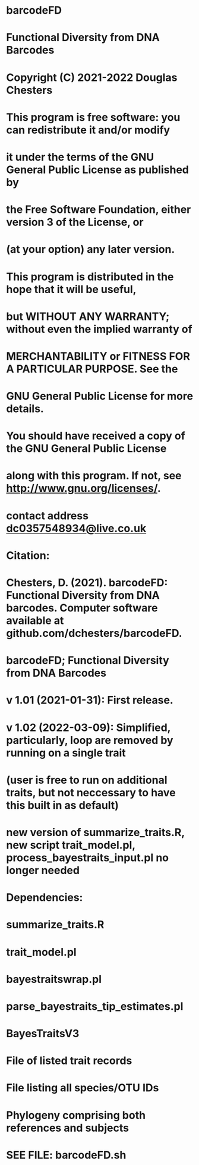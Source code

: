 #
# 	barcodeFD
#		Functional Diversity from DNA Barcodes
#
#    	Copyright (C) 2021-2022 Douglas Chesters
#
#	This program is free software: you can redistribute it and/or modify
#	it under the terms of the GNU General Public License as published by
#	the Free Software Foundation, either version 3 of the License, or
#	(at your option) any later version.
#
#	This program is distributed in the hope that it will be useful,
#	but WITHOUT ANY WARRANTY; without even the implied warranty of
#	MERCHANTABILITY or FITNESS FOR A PARTICULAR PURPOSE.  See the
#	GNU General Public License for more details.
#
#	You should have received a copy of the GNU General Public License
#	along with this program.  If not, see <http://www.gnu.org/licenses/>.
#
#	contact address dc0357548934@live.co.uk
#
#	Citation:
# 	Chesters, D. (2021). barcodeFD: Functional Diversity from DNA barcodes. Computer software available at github.com/dchesters/barcodeFD.
#
#
#
# barcodeFD; Functional Diversity from DNA Barcodes
#
#  v 1.01 (2021-01-31): First release.
#  v 1.02 (2022-03-09): Simplified, particularly, loop are removed by running on a single trait 
#	(user is free to run on additional traits, but not neccessary to have this built in as default)
#	new version of summarize_traits.R, new script trait_model.pl, process_bayestraits_input.pl no longer needed
#
# Dependencies:
#  summarize_traits.R
#  trait_model.pl
#  bayestraitswrap.pl
#  parse_bayestraits_tip_estimates.pl
#  BayesTraitsV3
#  File of listed trait records
#  File listing all species/OTU IDs
#  Phylogeny comprising both references and subjects
# 
# SEE FILE: barcodeFD.sh

